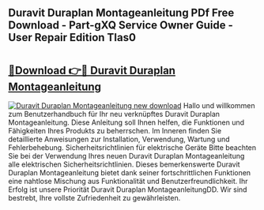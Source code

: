 ## Duravit Duraplan Montageanleitung PDf Free Download - Part-gXQ Service Owner Guide - User Repair Edition TIas0

# <h2><a href="http://df74cc.blite.top/?on=Duravit+Duraplan+Montageanleitung">🔗Download 👉🔴 Duravit Duraplan Montageanleitung</a></h2>

[![Duravit Duraplan Montageanleitung new download](https://i.imgur.com/lujVjoI.png)](http://df74cc.blite.top/?on=Duravit+Duraplan+Montageanleitung)
Hallo und willkommen zum Benutzerhandbuch für Ihr neu verknüpftes Duravit Duraplan Montageanleitung. Diese Anleitung soll Ihnen helfen, die Funktionen und Fähigkeiten Ihres Produkts zu beherrschen. Im Inneren finden Sie detaillierte Anweisungen zur Installation, Verwendung, Wartung und Fehlerbehebung. Sicherheitsrichtlinien für elektrische Geräte Bitte beachten Sie bei der Verwendung Ihres neuen Duravit Duraplan Montageanleitung alle elektrischen Sicherheitsrichtlinien. Dieses bemerkenswerte Duravit Duraplan Montageanleitung bietet dank seiner fortschrittlichen Funktionen eine nahtlose Mischung aus Funktionalität und Benutzerfreundlichkeit. Ihr Erfolg ist unsere Priorität Duravit Duraplan MontageanleitungDD. Wir sind bestrebt, Ihre vollste Zufriedenheit zu gewährleisten.
